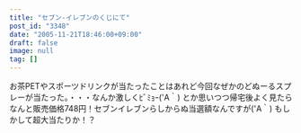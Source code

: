 ```yaml
---
title: "セブン-イレブンのくじにて"
post_id: "3348"
date: "2005-11-21T18:46:00+09:00"
draft: false
image: null
tag: []
---
```



お茶PETやスポーツドリンクが当たったことはあれど今回なぜかのどぬーるスプレーが当たった。・・・なんか激しくﾋﾞﾐｮｰ('A｀) とか思いつつ帰宅後よく見たらなんと販売価格748円！セブンイレブンらしからぬ当選額なんですが('A｀) もしかして超大当たりか！？
